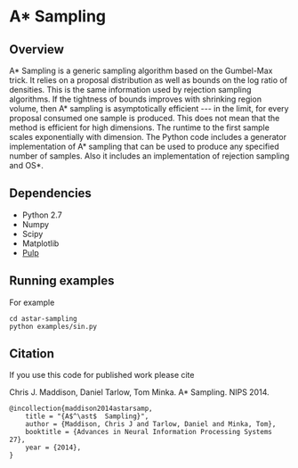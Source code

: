 # A* Sampling

## Overview

A* Sampling is a generic sampling algorithm 
based on the Gumbel-Max trick. It relies on 
a proposal distribution as well as bounds on
the log ratio of densities. This is the same
information used by rejection sampling 
algorithms. If the tightness of bounds 
improves with shrinking region volume, then
A* sampling is asymptotically efficient ---
in the limit, for every proposal consumed 
one sample is produced. This does not mean 
that the method is efficient for high 
dimensions. The runtime to the first sample 
scales exponentially with dimension. The 
Python code includes a generator 
implementation of A* sampling that can be
used to produce any specified number of 
samples. Also it includes an implementation of rejection
sampling and OS*.

## Dependencies
  - Python 2.7
  - Numpy
  - Scipy
  - Matplotlib
  - [Pulp](https://github.com/coin-or/pulp)

## Running examples
For example

    cd astar-sampling
    python examples/sin.py

## Citation
If you use this code for published work 
please cite

Chris J. Maddison, Daniel Tarlow, Tom Minka.
A* Sampling. NIPS 2014.

    @incollection{maddison2014astarsamp,
        title = "{A$^\ast$  Sampling}",
        author = {Maddison, Chris J and Tarlow, Daniel and Minka, Tom},
        booktitle = {Advances in Neural Information Processing Systems 27},
        year = {2014},
    }
